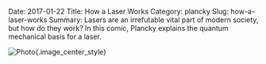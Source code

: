 Date: 2017-01-22
Title: How a Laser Works
Category: plancky
Slug: how-a-laser-works
Summary: Lasers are an irrefutable vital part of modern society, but how do they work?  In this comic, Plancky explains the quantum mechanical basis for a laser. 
 
![Photo]({attach}/assets/plancky/2017/how_a_laser_works.png){.image_center_style}